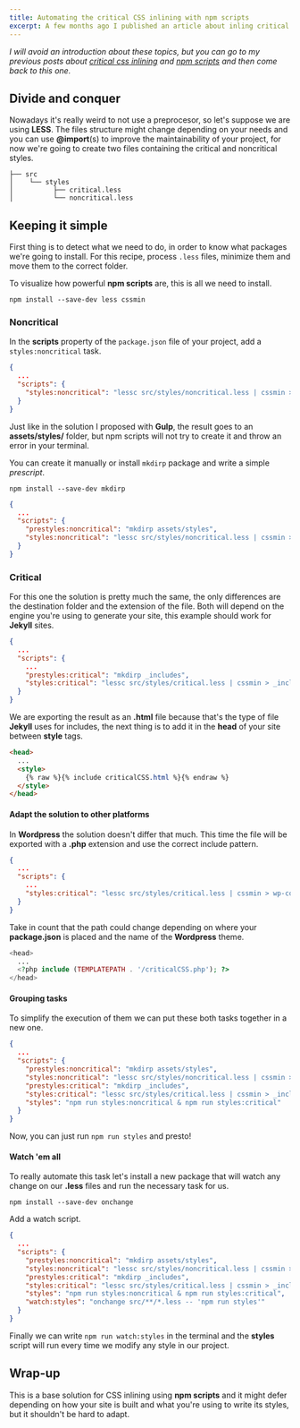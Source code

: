 ```yaml
---
title: Automating the critical CSS inlining with npm scripts
excerpt: A few months ago I published an article about inling critical CSS to improve content-first-pages performance and looking at the stats it became quite popular. Later I wrote another one about the benefits of using npm scripts when possible, so consider this a merge of both.
---
```


_I will avoid an introduction about these topics, but you can go to my previous posts about [critical css inlining](/2015/10/automating-the-critical-css-inlining-with-gulp) and [npm scripts](/2016/01/you-might-not-need-a-task-runner) and then come back to this one._

## Divide and conquer

Nowadays it's really weird to not use a preprocesor, so let's suppose we are using **LESS**. The files structure might change depending on your needs and you can use **@import**(s) to improve the maintainability of your project, for now we're going to create two files containing the critical and noncritical styles.

```
├── src
│    └── styles
│          ├── critical.less
│          └── noncritical.less
```

## Keeping it simple

First thing is to detect what we need to do, in order to know what packages we're going to install. For this recipe, process `.less` files, minimize them and move them to the correct folder.

To visualize how powerful **npm scripts** are, this is all we need to install.

```
npm install --save-dev less cssmin
```

### Noncritical

In the **scripts** property of the `package.json` file of your project, add a `styles:noncritical` task.

```json
{
  ...
  "scripts": {
    "styles:noncritical": "lessc src/styles/noncritical.less | cssmin > assets/styles/site.css"
  }
}
```

Just like in the solution I proposed with **Gulp**, the result goes to an **assets/styles/** folder, but npm scripts will not try to create it and throw an error in your terminal.

You can create it manually or install `mkdirp` package and write a simple _prescript_.

```
npm install --save-dev mkdirp
```

```json
{
  ...
  "scripts": {
    "prestyles:noncritical": "mkdirp assets/styles",
    "styles:noncritical": "lessc src/styles/noncritical.less | cssmin > assets/styles/site.css"
  }
}
```

### Critical

For this one the solution is pretty much the same, the only differences are the destination folder and the extension of the file. Both will depend on the engine you're using to generate your site, this example should work for **Jekyll** sites.

```json
{
  ...
  "scripts": {
    ...
    "prestyles:critical": "mkdirp _includes",
    "styles:critical": "lessc src/styles/critical.less | cssmin > _includes/criticalCSS.html"
  }
}
```

We are exporting the result as an **.html** file because that's the type of file **Jekyll** uses for includes, the next thing is to add it in the **head** of your site between **style** tags.

```html
<head>
  ...
  <style>
    {% raw %}{% include criticalCSS.html %}{% endraw %}
  </style>
</head>
```

#### Adapt the solution to other platforms

In **Wordpress** the solution doesn't differ that much. This time the file will be exported with a **.php** extension and use the correct include pattern.

```json
{
  ...
  "scripts": {
    ...
    "styles:critical": "lessc src/styles/critical.less | cssmin > wp-content/themes/your_theme/criticalCSS.php"
  }
}
```

Take in count that the path could change depending on where your **package.json** is placed and the name of the **Wordpress** theme.

```php
<head>
  ...
  <?php include (TEMPLATEPATH . '/criticalCSS.php'); ?>
</head>
```

#### Grouping tasks

To simplify the execution of them we can put these both tasks together in a new one.

```json
{
  ...
  "scripts": {
    "prestyles:noncritical": "mkdirp assets/styles",
    "styles:noncritical": "lessc src/styles/noncritical.less | cssmin > assets/styles/site.css",
    "prestyles:critical": "mkdirp _includes",
    "styles:critical": "lessc src/styles/critical.less | cssmin > _includes/criticalCSS.html",
    "styles": "npm run styles:noncritical & npm run styles:critical"
  }
}
```

Now, you can just run `npm run styles` and presto!

#### Watch 'em all

To really automate this task let's install a new package that will watch any change on our **.less** files and run the necessary task for us.

```
npm install --save-dev onchange
```

Add a watch script.

```json
{
  ...
  "scripts": {
    "prestyles:noncritical": "mkdirp assets/styles",
    "styles:noncritical": "lessc src/styles/noncritical.less | cssmin > assets/styles/site.css",
    "prestyles:critical": "mkdirp _includes",
    "styles:critical": "lessc src/styles/critical.less | cssmin > _includes/criticalCSS.html",
    "styles": "npm run styles:noncritical & npm run styles:critical",
    "watch:styles": "onchange src/**/*.less -- 'npm run styles'"
  }
}
```

Finally we can write `npm run watch:styles` in the terminal and the **styles** script will run every time we modify any style in our project.

## Wrap-up

This is a base solution for CSS inlining using **npm scripts** and it might defer depending on how your site is built and what you're using to write its styles, but it shouldn't be hard to adapt.
